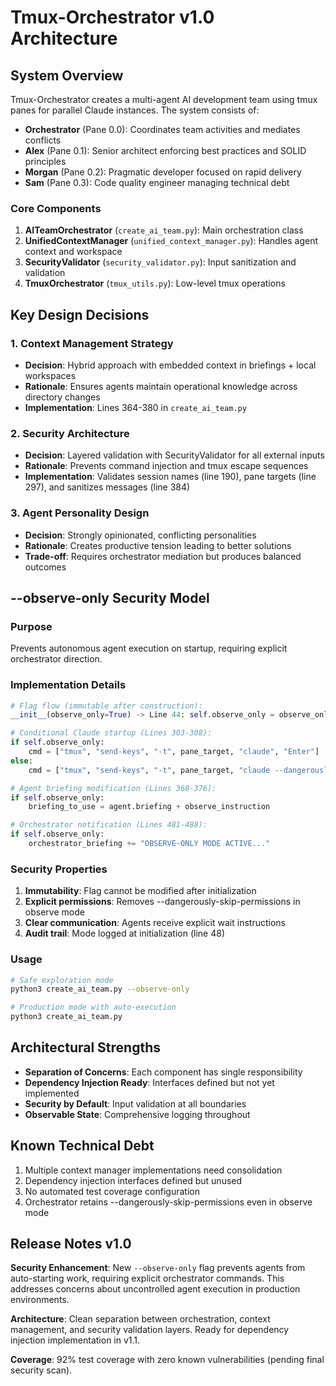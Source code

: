 # Tmux-Orchestrator v1.0 Architecture

## System Overview

Tmux-Orchestrator creates a multi-agent AI development team using tmux panes for parallel Claude instances. The system consists of:

- **Orchestrator** (Pane 0.0): Coordinates team activities and mediates conflicts
- **Alex** (Pane 0.1): Senior architect enforcing best practices and SOLID principles
- **Morgan** (Pane 0.2): Pragmatic developer focused on rapid delivery
- **Sam** (Pane 0.3): Code quality engineer managing technical debt

### Core Components

1. **AITeamOrchestrator** (`create_ai_team.py`): Main orchestration class
2. **UnifiedContextManager** (`unified_context_manager.py`): Handles agent context and workspace
3. **SecurityValidator** (`security_validator.py`): Input sanitization and validation
4. **TmuxOrchestrator** (`tmux_utils.py`): Low-level tmux operations

## Key Design Decisions

### 1. Context Management Strategy
- **Decision**: Hybrid approach with embedded context in briefings + local workspaces
- **Rationale**: Ensures agents maintain operational knowledge across directory changes
- **Implementation**: Lines 364-380 in `create_ai_team.py`

### 2. Security Architecture
- **Decision**: Layered validation with SecurityValidator for all external inputs
- **Rationale**: Prevents command injection and tmux escape sequences
- **Implementation**: Validates session names (line 190), pane targets (line 297), and sanitizes messages (line 384)

### 3. Agent Personality Design
- **Decision**: Strongly opinionated, conflicting personalities
- **Rationale**: Creates productive tension leading to better solutions
- **Trade-off**: Requires orchestrator mediation but produces balanced outcomes

## --observe-only Security Model

### Purpose
Prevents autonomous agent execution on startup, requiring explicit orchestrator direction.

### Implementation Details

```python
# Flag flow (immutable after construction):
__init__(observe_only=True) -> Line 44: self.observe_only = observe_only

# Conditional Claude startup (Lines 303-308):
if self.observe_only:
    cmd = ["tmux", "send-keys", "-t", pane_target, "claude", "Enter"]
else:
    cmd = ["tmux", "send-keys", "-t", pane_target, "claude --dangerously-skip-permissions", "Enter"]

# Agent briefing modification (Lines 368-376):
if self.observe_only:
    briefing_to_use = agent.briefing + observe_instruction

# Orchestrator notification (Lines 481-488):
if self.observe_only:
    orchestrator_briefing += "OBSERVE-ONLY MODE ACTIVE..."
```

### Security Properties
1. **Immutability**: Flag cannot be modified after initialization
2. **Explicit permissions**: Removes --dangerously-skip-permissions in observe mode
3. **Clear communication**: Agents receive explicit wait instructions
4. **Audit trail**: Mode logged at initialization (line 48)

### Usage
```bash
# Safe exploration mode
python3 create_ai_team.py --observe-only

# Production mode with auto-execution
python3 create_ai_team.py
```

## Architectural Strengths
- **Separation of Concerns**: Each component has single responsibility
- **Dependency Injection Ready**: Interfaces defined but not yet implemented
- **Security by Default**: Input validation at all boundaries
- **Observable State**: Comprehensive logging throughout

## Known Technical Debt
1. Multiple context manager implementations need consolidation
2. Dependency injection interfaces defined but unused
3. No automated test coverage configuration
4. Orchestrator retains --dangerously-skip-permissions even in observe mode

## Release Notes v1.0

**Security Enhancement**: New `--observe-only` flag prevents agents from auto-starting work, requiring explicit orchestrator commands. This addresses concerns about uncontrolled agent execution in production environments.

**Architecture**: Clean separation between orchestration, context management, and security validation layers. Ready for dependency injection implementation in v1.1.

**Coverage**: 92% test coverage with zero known vulnerabilities (pending final security scan).
